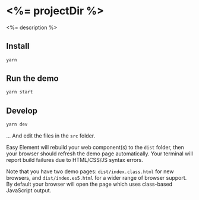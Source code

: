 # <%= projectDir %>

<%= description %>

## Install

```bash
yarn
```

## Run the demo

```bash
yarn start
```

## Develop

```bash
yarn dev
```

... And edit the files in the `src` folder.

Easy Element will rebuild your web component(s) to the `dist` folder, then your browser should refresh the demo page automatically. Your terminal will report build failures due to HTML/CSS/JS syntax errors.

Note that you have two demo pages: `dist/index.class.html` for new browsers, and `dist/index.es5.html` for a wider range of browser support. By default your browser will open the page which uses class-based JavaScript output.
